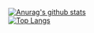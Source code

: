 <!-- ### Hi there 👋 -->
[![Anurag's github stats](https://github-readme-stats.vercel.app/api?username=andy78644&theme=gruvbox)](https://github.com/USERNAME/github-readme-stats)  
[![Top Langs](https://github-readme-stats.vercel.app/api/top-langs/?username=andy78644&layout=compact&theme=gruvbox)](https://github.com/USERNAME/github-readme-stats)

<!--
**andy78644/andy78644** is a ✨ _special_ ✨ repository because its `README.md` (this file) appears on your GitHub profile.

Here are some ideas to get you started:

- 🔭 I’m currently working on ...
- 🌱 I’m currently learning ...
- 👯 I’m looking to collaborate on ...
- 🤔 I’m looking for help with ...
- 💬 Ask me about ...
- 📫 How to reach me: ...
- 😄 Pronouns: ...
- ⚡ Fun fact: ...
-->
